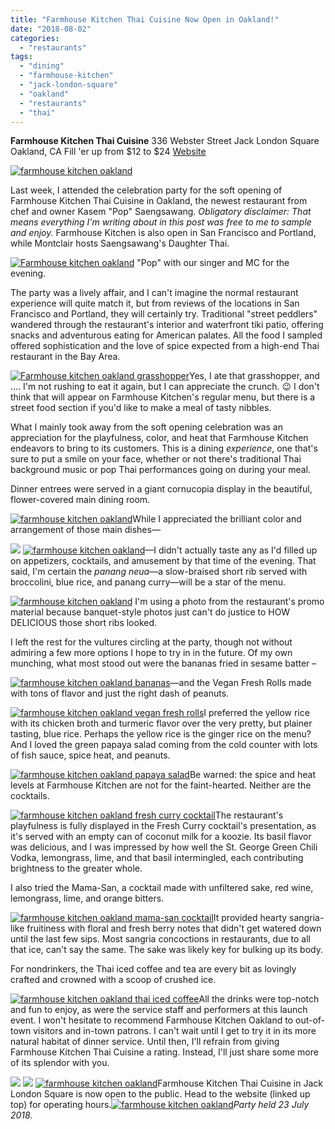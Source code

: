 ```yaml
---
title: "Farmhouse Kitchen Thai Cuisine Now Open in Oakland!"
date: "2018-08-02"
categories:
  - "restaurants"
tags:
  - "dining"
  - "farmhouse-kitchen"
  - "jack-london-square"
  - "oakland"
  - "restaurants"
  - "thai"
---
```


**Farmhouse Kitchen Thai Cuisine** 336 Webster Street Jack London Square Oakland, CA Fill 'er up from $12 to $24 [Website](http://www.farmhouseoak.com/)

[![farmhouse kitchen oakland](http://s3.amazonaws.com/thegourmez-wpmedia/2018/08/Farmhouse-Kitchen-068-400x500.jpg)](http://s3.amazonaws.com/thegourmez-wpmedia/2018/08/Farmhouse-Kitchen-068.jpg)

Last week, I attended the celebration party for the soft opening of Farmhouse Kitchen Thai Cuisine in Oakland, the newest restaurant from chef and owner Kasem "Pop" Saengsawang. _Obligatory disclaimer: That means everything I'm writing about in this post was free to me to sample and enjoy._ Farmhouse Kitchen is also open in San Francisco and Portland, while Montclair hosts Saengsawang's Daughter Thai.




<div class="caption">

[![Farmhouse kitchen oakland](http://s3.amazonaws.com/thegourmez-wpmedia/2018/08/Farmhouse-Kitchen-041-500x407.jpg)](http://s3.amazonaws.com/thegourmez-wpmedia/2018/08/Farmhouse-Kitchen-041.jpg) "Pop" with our singer and MC for the evening.</div>


The party was a lively affair, and I can't imagine the normal restaurant experience will quite match it, but from reviews of the locations in San Francisco and Portland, they will certainly try. Traditional "street peddlers" wandered through the restaurant's interior and waterfront tiki patio, offering snacks and adventurous eating for American palates. All the food I sampled offered sophistication and the love of spice expected from a high-end Thai restaurant in the Bay Area.

[![Farmhouse kitchen oakland grasshopper](http://s3.amazonaws.com/thegourmez-wpmedia/2018/08/Farmhouse-Kitchen-028-500x457.jpg)](http://s3.amazonaws.com/thegourmez-wpmedia/2018/08/Farmhouse-Kitchen-028.jpg)Yes, I ate that grasshopper, and …. I'm not rushing to eat it again, but I can appreciate the crunch. 😉 I don't think that will appear on Farmhouse Kitchen's regular menu, but there is a street food section if you'd like to make a meal of tasty nibbles.

What I mainly took away from the soft opening celebration was an appreciation for the playfulness, color, and heat that Farmhouse Kitchen endeavors to bring to its customers. This is a dining _experience_, one that's sure to put a smile on your face, whether or not there's traditional Thai background music or pop Thai performances going on during your meal.

Dinner entrees were served in a giant cornucopia display in the beautiful, flower-covered main dining room.

[![farmhouse kitchen oakland](http://s3.amazonaws.com/thegourmez-wpmedia/2018/08/Farmhouse-Kitchen-015-500x368.jpg)](http://s3.amazonaws.com/thegourmez-wpmedia/2018/08/Farmhouse-Kitchen-015.jpg)While I appreciated the brilliant color and arrangement of those main dishes—

[![](http://s3.amazonaws.com/thegourmez-wpmedia/2018/08/Farmhouse-Kitchen-043-375x500.jpg)](http://s3.amazonaws.com/thegourmez-wpmedia/2018/08/Farmhouse-Kitchen-043.jpg) [![farmhouse kitchen oakland](http://s3.amazonaws.com/thegourmez-wpmedia/2018/08/Farmhouse-Kitchen-022-373x500.jpg)](http://s3.amazonaws.com/thegourmez-wpmedia/2018/08/Farmhouse-Kitchen-022.jpg)—I didn't actually taste any as I'd filled up on appetizers, cocktails, and amusement by that time of the evening. That said, I'm certain the _panang neua_—a slow-braised short rib served with broccolini, blue rice, and panang curry—will be a star of the menu.




<div class="caption">

[![farmhouse kitchen oakland](http://s3.amazonaws.com/thegourmez-wpmedia/2018/08/Panang-Nuea-500x375.jpg)](http://s3.amazonaws.com/thegourmez-wpmedia/2018/08/Panang-Nuea.jpg) I'm using a photo from the restaurant's promo material because banquet-style photos just can't do justice to HOW DELICIOUS those short ribs looked.</div>


I left the rest for the vultures circling at the party, though not without admiring a few more options I hope to try in in the future. Of my own munching, what most stood out were the bananas fried in sesame batter –

[![farmhouse kitchen oakland bananas](http://s3.amazonaws.com/thegourmez-wpmedia/2018/08/Farmhouse-Kitchen-023-438x500.jpg)](http://s3.amazonaws.com/thegourmez-wpmedia/2018/08/Farmhouse-Kitchen-023.jpg)—and the Vegan Fresh Rolls made with tons of flavor and just the right dash of peanuts.

[![farmhouse kitchen oakland vegan fresh rolls](http://s3.amazonaws.com/thegourmez-wpmedia/2018/08/Farmhouse-Kitchen-010-500x480.jpg)](http://s3.amazonaws.com/thegourmez-wpmedia/2018/08/Farmhouse-Kitchen-010.jpg)I preferred the yellow rice with its chicken broth and turmeric flavor over the very pretty, but plainer tasting, blue rice. Perhaps the yellow rice is the ginger rice on the menu? And I loved the green papaya salad coming from the cold counter with lots of fish sauce, spice heat, and peanuts.

[![farmhouse kitchen oakland papaya salad](http://s3.amazonaws.com/thegourmez-wpmedia/2018/08/Farmhouse-Kitchen-013-358x500.jpg)](http://s3.amazonaws.com/thegourmez-wpmedia/2018/08/Farmhouse-Kitchen-013.jpg)Be warned: the spice and heat levels at Farmhouse Kitchen are not for the faint-hearted. Neither are the cocktails.

[![farmhouse kitchen oakland fresh curry cocktail](http://s3.amazonaws.com/thegourmez-wpmedia/2018/08/Farmhouse-Kitchen-029-334x500.jpg)](http://s3.amazonaws.com/thegourmez-wpmedia/2018/08/Farmhouse-Kitchen-029.jpg)The restaurant's playfulness is fully displayed in the Fresh Curry cocktail's presentation, as it's served with an empty can of coconut milk for a koozie. Its basil flavor was delicious, and I was impressed by how well the St. George Green Chili Vodka, lemongrass, lime, and that basil intermingled, each contributing brightness to the greater whole.

I also tried the Mama-San, a cocktail made with unfiltered sake, red wine, lemongrass, lime, and orange bitters.

[![farmhouse kitchen oakland mama-san cocktail](http://s3.amazonaws.com/thegourmez-wpmedia/2018/08/Farmhouse-Kitchen-052-375x500.jpg)](http://s3.amazonaws.com/thegourmez-wpmedia/2018/08/Farmhouse-Kitchen-052.jpg)It provided hearty sangria-like fruitiness with floral and fresh berry notes that didn't get watered down until the last few sips. Most sangria concoctions in restaurants, due to all that ice, can't say the same. The sake was likely key for bulking up its body.

For nondrinkers, the Thai iced coffee and tea are every bit as lovingly crafted and crowned with a scoop of crushed ice.

[![farmhouse kitchen oakland thai iced coffee](http://s3.amazonaws.com/thegourmez-wpmedia/2018/08/Farmhouse-Kitchen-063-480x500.jpg)](http://s3.amazonaws.com/thegourmez-wpmedia/2018/08/Farmhouse-Kitchen-063.jpg)All the drinks were top-notch and fun to enjoy, as were the service staff and performers at this launch event. I won't hesitate to recommend Farmhouse Kitchen Oakland to out-of-town visitors and in-town patrons. I can't wait until I get to try it in its more natural habitat of dinner service. Until then, I'll refrain from giving Farmhouse Kitchen Thai Cuisine a rating. Instead, I'll just share some more of its splendor with you.

[![](http://s3.amazonaws.com/thegourmez-wpmedia/2018/08/Farmhouse-Kitchen-035-500x420.jpg)](http://s3.amazonaws.com/thegourmez-wpmedia/2018/08/Farmhouse-Kitchen-035.jpg) [![](http://s3.amazonaws.com/thegourmez-wpmedia/2018/08/Farmhouse-Kitchen-032-375x500.jpg)](http://s3.amazonaws.com/thegourmez-wpmedia/2018/08/Farmhouse-Kitchen-032.jpg) [![farmhouse kitchen oakland](http://s3.amazonaws.com/thegourmez-wpmedia/2018/08/Farmhouse-Kitchen-050-355x500.jpg)](http://s3.amazonaws.com/thegourmez-wpmedia/2018/08/Farmhouse-Kitchen-050.jpg)Farmhouse Kitchen Thai Cuisine in Jack London Square is now open to the public. Head to the website (linked up top) for operating hours.[![farmhouse kitchen oakland](http://s3.amazonaws.com/thegourmez-wpmedia/2018/08/Farmhouse-Kitchen-069-500x375.jpg)](http://s3.amazonaws.com/thegourmez-wpmedia/2018/08/Farmhouse-Kitchen-069.jpg)_Party held 23 July 2018._
